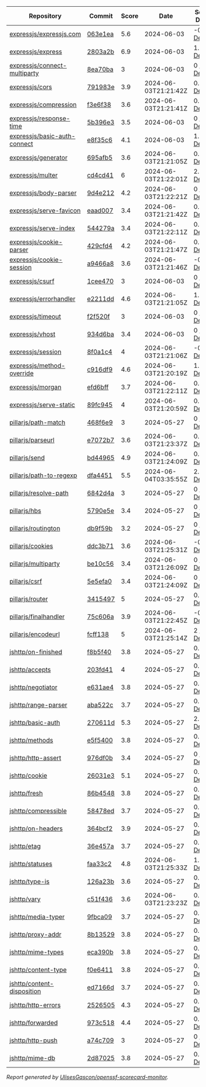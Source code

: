 <!-- OPENSSF-SCORECARD-MONITOR:START -->

| Repository | Commit | Score | Date | Score Delta | Report | StepSecurity |
| -- | -- | -- | -- | -- | -- | -- |
| [expressjs/expressjs.com](https://github.com/expressjs/expressjs.com) | [063e1ea](https://github.com/expressjs/expressjs.com/commit/063e1eadce930d856d453a309337d8902557f20e) | 5.6 | 2024-06-03 | -0.1 / [Details](https://kooltheba.github.io/openssf-scorecard-api-visualizer/#/projects/github.com/expressjs/expressjs.com/compare/9afb59956010574d93038879d7588d9ce539dd04/063e1eadce930d856d453a309337d8902557f20e) | [View](https://kooltheba.github.io/openssf-scorecard-api-visualizer/#/projects/github.com/expressjs/expressjs.com/commit/063e1eadce930d856d453a309337d8902557f20e) | [Fix it](https://app.stepsecurity.io/securerepo?repo=expressjs/expressjs.com) |
| [expressjs/express](https://github.com/expressjs/express) | [2803a2b](https://github.com/expressjs/express/commit/2803a2b35ae37209a44a8d3b19c141482fd57437) | 6.9 | 2024-06-03 | 1.5 / [Details](https://kooltheba.github.io/openssf-scorecard-api-visualizer/#/projects/github.com/expressjs/express/compare/084e36506a18774f85206a65d8da04dc1107fc1b/2803a2b35ae37209a44a8d3b19c141482fd57437) | [View](https://kooltheba.github.io/openssf-scorecard-api-visualizer/#/projects/github.com/expressjs/express/commit/2803a2b35ae37209a44a8d3b19c141482fd57437) | [Fix it](https://app.stepsecurity.io/securerepo?repo=expressjs/express) |
| [expressjs/connect-multiparty](https://github.com/expressjs/connect-multiparty) | [8ea70ba](https://github.com/expressjs/connect-multiparty/commit/8ea70ba187673075148d10d7aa80fc113177567a) | 3 | 2024-06-03 | 0 / [Details](https://kooltheba.github.io/openssf-scorecard-api-visualizer/#/projects/github.com/expressjs/connect-multiparty/compare/8ea70ba187673075148d10d7aa80fc113177567a/8ea70ba187673075148d10d7aa80fc113177567a) | [View](https://kooltheba.github.io/openssf-scorecard-api-visualizer/#/projects/github.com/expressjs/connect-multiparty/commit/8ea70ba187673075148d10d7aa80fc113177567a) | [Fix it](https://app.stepsecurity.io/securerepo?repo=expressjs/connect-multiparty) |
| [expressjs/cors](https://github.com/expressjs/cors) | [791983e](https://github.com/expressjs/cors/commit/791983ebc0407115bc8ae8e64830d440da995938) | 3.9 | 2024-06-03T21:21:42Z | 0.2 / [Details](https://kooltheba.github.io/openssf-scorecard-api-visualizer/#/projects/github.com/expressjs/cors/compare/f038e7722838fd83935674aa8c5bf452766741fb/791983ebc0407115bc8ae8e64830d440da995938) | [View](https://kooltheba.github.io/openssf-scorecard-api-visualizer/#/projects/github.com/expressjs/cors/commit/791983ebc0407115bc8ae8e64830d440da995938) | [Fix it](https://app.stepsecurity.io/securerepo?repo=expressjs/cors) |
| [expressjs/compression](https://github.com/expressjs/compression) | [f3e6f38](https://github.com/expressjs/compression/commit/f3e6f389cb87e090438e13c04d67cec9e22f8098) | 3.6 | 2024-06-03T21:21:41Z | 0.2 / [Details](https://kooltheba.github.io/openssf-scorecard-api-visualizer/#/projects/github.com/expressjs/compression/compare/ad5113b98cafe1382a0ece30bb4673707ac59ce7/f3e6f389cb87e090438e13c04d67cec9e22f8098) | [View](https://kooltheba.github.io/openssf-scorecard-api-visualizer/#/projects/github.com/expressjs/compression/commit/f3e6f389cb87e090438e13c04d67cec9e22f8098) | [Fix it](https://app.stepsecurity.io/securerepo?repo=expressjs/compression) |
| [expressjs/response-time](https://github.com/expressjs/response-time) | [5b396e3](https://github.com/expressjs/response-time/commit/5b396e3c87420bdc5a1bd283495de54d4ded4abf) | 3.5 | 2024-06-03 | 0 / [Details](https://kooltheba.github.io/openssf-scorecard-api-visualizer/#/projects/github.com/expressjs/response-time/compare/5b396e3c87420bdc5a1bd283495de54d4ded4abf/5b396e3c87420bdc5a1bd283495de54d4ded4abf) | [View](https://kooltheba.github.io/openssf-scorecard-api-visualizer/#/projects/github.com/expressjs/response-time/commit/5b396e3c87420bdc5a1bd283495de54d4ded4abf) | [Fix it](https://app.stepsecurity.io/securerepo?repo=expressjs/response-time) |
| [expressjs/basic-auth-connect](https://github.com/expressjs/basic-auth-connect) | [e8f35c6](https://github.com/expressjs/basic-auth-connect/commit/e8f35c626cfe8704e57f8c2eca7c6ba9e9ab1fa6) | 4.1 | 2024-06-03 | 1.5 / [Details](https://kooltheba.github.io/openssf-scorecard-api-visualizer/#/projects/github.com/expressjs/basic-auth-connect/compare/9eed03bf5edd5fb730d07cc5af0875d4dcf8bd19/e8f35c626cfe8704e57f8c2eca7c6ba9e9ab1fa6) | [View](https://kooltheba.github.io/openssf-scorecard-api-visualizer/#/projects/github.com/expressjs/basic-auth-connect/commit/e8f35c626cfe8704e57f8c2eca7c6ba9e9ab1fa6) | [Fix it](https://app.stepsecurity.io/securerepo?repo=expressjs/basic-auth-connect) |
| [expressjs/generator](https://github.com/expressjs/generator) | [695afb5](https://github.com/expressjs/generator/commit/695afb592afa2d22ceaa772a00a34f8145b0f290) | 3.6 | 2024-06-03T21:21:05Z | 0.2 / [Details](https://kooltheba.github.io/openssf-scorecard-api-visualizer/#/projects/github.com/expressjs/generator/compare/f20bb379dd5bfb6e0f29996de83a271827c396d0/695afb592afa2d22ceaa772a00a34f8145b0f290) | [View](https://kooltheba.github.io/openssf-scorecard-api-visualizer/#/projects/github.com/expressjs/generator/commit/695afb592afa2d22ceaa772a00a34f8145b0f290) | [Fix it](https://app.stepsecurity.io/securerepo?repo=expressjs/generator) |
| [expressjs/multer](https://github.com/expressjs/multer) | [cd4cd41](https://github.com/expressjs/multer/commit/cd4cd41f6e6668621c36b970c3eaffcfe08bccbb) | 6 | 2024-06-03T21:22:01Z | 2.2 / [Details](https://kooltheba.github.io/openssf-scorecard-api-visualizer/#/projects/github.com/expressjs/multer/compare/aa42bea6ac7d0cb8fcb279b15a7278cda805dc63/cd4cd41f6e6668621c36b970c3eaffcfe08bccbb) | [View](https://kooltheba.github.io/openssf-scorecard-api-visualizer/#/projects/github.com/expressjs/multer/commit/cd4cd41f6e6668621c36b970c3eaffcfe08bccbb) | [Fix it](https://app.stepsecurity.io/securerepo?repo=expressjs/multer) |
| [expressjs/body-parser](https://github.com/expressjs/body-parser) | [9d4e212](https://github.com/expressjs/body-parser/commit/9d4e2125b580b055b2a3aa140df9b8fce363af46) | 4.2 | 2024-06-03T21:22:21Z | 0 / [Details](https://kooltheba.github.io/openssf-scorecard-api-visualizer/#/projects/github.com/expressjs/body-parser/compare/ee91374eae1555af679550b1d2fb5697d9924109/9d4e2125b580b055b2a3aa140df9b8fce363af46) | [View](https://kooltheba.github.io/openssf-scorecard-api-visualizer/#/projects/github.com/expressjs/body-parser/commit/9d4e2125b580b055b2a3aa140df9b8fce363af46) | [Fix it](https://app.stepsecurity.io/securerepo?repo=expressjs/body-parser) |
| [expressjs/serve-favicon](https://github.com/expressjs/serve-favicon) | [eaad007](https://github.com/expressjs/serve-favicon/commit/eaad0075f55e7a32f8075da88c462db938560795) | 3.4 | 2024-06-03T21:21:42Z | 0.4 / [Details](https://kooltheba.github.io/openssf-scorecard-api-visualizer/#/projects/github.com/expressjs/serve-favicon/compare/15fe5e3837cef1e88cb4d1112bc2a23674b4834b/eaad0075f55e7a32f8075da88c462db938560795) | [View](https://kooltheba.github.io/openssf-scorecard-api-visualizer/#/projects/github.com/expressjs/serve-favicon/commit/eaad0075f55e7a32f8075da88c462db938560795) | [Fix it](https://app.stepsecurity.io/securerepo?repo=expressjs/serve-favicon) |
| [expressjs/serve-index](https://github.com/expressjs/serve-index) | [544279a](https://github.com/expressjs/serve-index/commit/544279a0642a541f385a30d402374565bf6b147b) | 3.4 | 2024-06-03T21:22:11Z | 0.4 / [Details](https://kooltheba.github.io/openssf-scorecard-api-visualizer/#/projects/github.com/expressjs/serve-index/compare/d2922cd872f8038d4d4c60d936954c35200cfbad/544279a0642a541f385a30d402374565bf6b147b) | [View](https://kooltheba.github.io/openssf-scorecard-api-visualizer/#/projects/github.com/expressjs/serve-index/commit/544279a0642a541f385a30d402374565bf6b147b) | [Fix it](https://app.stepsecurity.io/securerepo?repo=expressjs/serve-index) |
| [expressjs/cookie-parser](https://github.com/expressjs/cookie-parser) | [429cfd4](https://github.com/expressjs/cookie-parser/commit/429cfd4bcfa66f6578af890d83d5c88be1144245) | 4.2 | 2024-06-03T21:21:47Z | 0.8 / [Details](https://kooltheba.github.io/openssf-scorecard-api-visualizer/#/projects/github.com/expressjs/cookie-parser/compare/e5862bdb0c1130450a5b50bc07719becf0ab8c81/429cfd4bcfa66f6578af890d83d5c88be1144245) | [View](https://kooltheba.github.io/openssf-scorecard-api-visualizer/#/projects/github.com/expressjs/cookie-parser/commit/429cfd4bcfa66f6578af890d83d5c88be1144245) | [Fix it](https://app.stepsecurity.io/securerepo?repo=expressjs/cookie-parser) |
| [expressjs/cookie-session](https://github.com/expressjs/cookie-session) | [a9466a8](https://github.com/expressjs/cookie-session/commit/a9466a898b6017db710bae3c6734d7b039e0ded5) | 3.6 | 2024-06-03T21:21:46Z | -0.8 / [Details](https://kooltheba.github.io/openssf-scorecard-api-visualizer/#/projects/github.com/expressjs/cookie-session/compare/ff7c2b2a9ec223632f83b0eb67a1bd2498d044bd/a9466a898b6017db710bae3c6734d7b039e0ded5) | [View](https://kooltheba.github.io/openssf-scorecard-api-visualizer/#/projects/github.com/expressjs/cookie-session/commit/a9466a898b6017db710bae3c6734d7b039e0ded5) | [Fix it](https://app.stepsecurity.io/securerepo?repo=expressjs/cookie-session) |
| [expressjs/csurf](https://github.com/expressjs/csurf) | [1cee470](https://github.com/expressjs/csurf/commit/1cee470c2781727a5cf25a24c4f0fd3207a3ff2b) | 3 | 2024-06-03 | 0 / [Details](https://kooltheba.github.io/openssf-scorecard-api-visualizer/#/projects/github.com/expressjs/csurf/compare/1cee470c2781727a5cf25a24c4f0fd3207a3ff2b/1cee470c2781727a5cf25a24c4f0fd3207a3ff2b) | [View](https://kooltheba.github.io/openssf-scorecard-api-visualizer/#/projects/github.com/expressjs/csurf/commit/1cee470c2781727a5cf25a24c4f0fd3207a3ff2b) | [Fix it](https://app.stepsecurity.io/securerepo?repo=expressjs/csurf) |
| [expressjs/errorhandler](https://github.com/expressjs/errorhandler) | [e2211dd](https://github.com/expressjs/errorhandler/commit/e2211dd482186dcfaa19a2096e7a1499f7a26e57) | 4.6 | 2024-06-03T21:21:05Z | 1.6 / [Details](https://kooltheba.github.io/openssf-scorecard-api-visualizer/#/projects/github.com/expressjs/errorhandler/compare/ba2faeec66e8feaa8028c2adeb45b9ca03b70664/e2211dd482186dcfaa19a2096e7a1499f7a26e57) | [View](https://kooltheba.github.io/openssf-scorecard-api-visualizer/#/projects/github.com/expressjs/errorhandler/commit/e2211dd482186dcfaa19a2096e7a1499f7a26e57) | [Fix it](https://app.stepsecurity.io/securerepo?repo=expressjs/errorhandler) |
| [expressjs/timeout](https://github.com/expressjs/timeout) | [f2f520f](https://github.com/expressjs/timeout/commit/f2f520f335f2f2ae255d4778e908e8d38e3a4e68) | 3 | 2024-06-03 | 0 / [Details](https://kooltheba.github.io/openssf-scorecard-api-visualizer/#/projects/github.com/expressjs/timeout/compare/f2f520f335f2f2ae255d4778e908e8d38e3a4e68/f2f520f335f2f2ae255d4778e908e8d38e3a4e68) | [View](https://kooltheba.github.io/openssf-scorecard-api-visualizer/#/projects/github.com/expressjs/timeout/commit/f2f520f335f2f2ae255d4778e908e8d38e3a4e68) | [Fix it](https://app.stepsecurity.io/securerepo?repo=expressjs/timeout) |
| [expressjs/vhost](https://github.com/expressjs/vhost) | [934d6ba](https://github.com/expressjs/vhost/commit/934d6ba704eaa0e42033d274044182ce5cb8bd76) | 3.4 | 2024-06-03 | 0 / [Details](https://kooltheba.github.io/openssf-scorecard-api-visualizer/#/projects/github.com/expressjs/vhost/compare/934d6ba704eaa0e42033d274044182ce5cb8bd76/934d6ba704eaa0e42033d274044182ce5cb8bd76) | [View](https://kooltheba.github.io/openssf-scorecard-api-visualizer/#/projects/github.com/expressjs/vhost/commit/934d6ba704eaa0e42033d274044182ce5cb8bd76) | [Fix it](https://app.stepsecurity.io/securerepo?repo=expressjs/vhost) |
| [expressjs/session](https://github.com/expressjs/session) | [8f0a1c4](https://github.com/expressjs/session/commit/8f0a1c4a35d80293eb51633e90916bdbdaa09ec4) | 4 | 2024-06-03T21:21:06Z | -0.5 / [Details](https://kooltheba.github.io/openssf-scorecard-api-visualizer/#/projects/github.com/expressjs/session/compare/24d4972764d2c962f806c38357f257cf97081009/8f0a1c4a35d80293eb51633e90916bdbdaa09ec4) | [View](https://kooltheba.github.io/openssf-scorecard-api-visualizer/#/projects/github.com/expressjs/session/commit/8f0a1c4a35d80293eb51633e90916bdbdaa09ec4) | [Fix it](https://app.stepsecurity.io/securerepo?repo=expressjs/session) |
| [expressjs/method-override](https://github.com/expressjs/method-override) | [c916df9](https://github.com/expressjs/method-override/commit/c916df90fe8765730f4c8f9d1ee99b4a1fe72abc) | 4.6 | 2024-06-03T21:20:19Z | 1.6 / [Details](https://kooltheba.github.io/openssf-scorecard-api-visualizer/#/projects/github.com/expressjs/method-override/compare/5b83d4f0dc3db414df6c7e4a5da93dec170153de/c916df90fe8765730f4c8f9d1ee99b4a1fe72abc) | [View](https://kooltheba.github.io/openssf-scorecard-api-visualizer/#/projects/github.com/expressjs/method-override/commit/c916df90fe8765730f4c8f9d1ee99b4a1fe72abc) | [Fix it](https://app.stepsecurity.io/securerepo?repo=expressjs/method-override) |
| [expressjs/morgan](https://github.com/expressjs/morgan) | [efd6bff](https://github.com/expressjs/morgan/commit/efd6bff1adae9418f12a8827614336c72e2c4300) | 3.7 | 2024-06-03T21:22:11Z | 0.4 / [Details](https://kooltheba.github.io/openssf-scorecard-api-visualizer/#/projects/github.com/expressjs/morgan/compare/19a6aa5369220b522e9dac007975ee66b1c38283/efd6bff1adae9418f12a8827614336c72e2c4300) | [View](https://kooltheba.github.io/openssf-scorecard-api-visualizer/#/projects/github.com/expressjs/morgan/commit/efd6bff1adae9418f12a8827614336c72e2c4300) | [Fix it](https://app.stepsecurity.io/securerepo?repo=expressjs/morgan) |
| [expressjs/serve-static](https://github.com/expressjs/serve-static) | [89fc945](https://github.com/expressjs/serve-static/commit/89fc94567fae632718a2157206c52654680e9d01) | 4 | 2024-06-03T21:20:59Z | 0.6 / [Details](https://kooltheba.github.io/openssf-scorecard-api-visualizer/#/projects/github.com/expressjs/serve-static/compare/9b5a12a76f4d70530d2d2a8c7742e9158ed3c0a4/89fc94567fae632718a2157206c52654680e9d01) | [View](https://kooltheba.github.io/openssf-scorecard-api-visualizer/#/projects/github.com/expressjs/serve-static/commit/89fc94567fae632718a2157206c52654680e9d01) | [Fix it](https://app.stepsecurity.io/securerepo?repo=expressjs/serve-static) |
| [pillarjs/path-match](https://github.com/pillarjs/path-match) | [468f6e9](https://github.com/pillarjs/path-match/commit/468f6e92980f781498711fbf28cbc29037b11704) | 3 | 2024-05-27 | 0 / [Details](https://kooltheba.github.io/openssf-scorecard-api-visualizer/#/projects/github.com/pillarjs/path-match/compare/468f6e92980f781498711fbf28cbc29037b11704/468f6e92980f781498711fbf28cbc29037b11704) | [View](https://kooltheba.github.io/openssf-scorecard-api-visualizer/#/projects/github.com/pillarjs/path-match/commit/468f6e92980f781498711fbf28cbc29037b11704) | [Fix it](https://app.stepsecurity.io/securerepo?repo=pillarjs/path-match) |
| [pillarjs/parseurl](https://github.com/pillarjs/parseurl) | [e7072b7](https://github.com/pillarjs/parseurl/commit/e7072b7464e03360468c3df4f4ebb57f1e3a50f3) | 3.6 | 2024-06-03T21:23:37Z | 0.2 / [Details](https://kooltheba.github.io/openssf-scorecard-api-visualizer/#/projects/github.com/pillarjs/parseurl/compare/8c4646db401673554228635b40fe104b0ed18fae/e7072b7464e03360468c3df4f4ebb57f1e3a50f3) | [View](https://kooltheba.github.io/openssf-scorecard-api-visualizer/#/projects/github.com/pillarjs/parseurl/commit/e7072b7464e03360468c3df4f4ebb57f1e3a50f3) | [Fix it](https://app.stepsecurity.io/securerepo?repo=pillarjs/parseurl) |
| [pillarjs/send](https://github.com/pillarjs/send) | [bd44965](https://github.com/pillarjs/send/commit/bd449652735f2e1c174e4c0b45bc41f1971f0de1) | 4.9 | 2024-06-03T21:24:09Z | 0.8 / [Details](https://kooltheba.github.io/openssf-scorecard-api-visualizer/#/projects/github.com/pillarjs/send/compare/b69cbb3dc4c09c37917d08a4c13fcd1bac97ade5/bd449652735f2e1c174e4c0b45bc41f1971f0de1) | [View](https://kooltheba.github.io/openssf-scorecard-api-visualizer/#/projects/github.com/pillarjs/send/commit/bd449652735f2e1c174e4c0b45bc41f1971f0de1) | [Fix it](https://app.stepsecurity.io/securerepo?repo=pillarjs/send) |
| [pillarjs/path-to-regexp](https://github.com/pillarjs/path-to-regexp) | [dfa4451](https://github.com/pillarjs/path-to-regexp/commit/dfa4451816383356d4089e43e4399bccf77184b8) | 5.5 | 2024-06-04T03:35:55Z | 2.1 / [Details](https://kooltheba.github.io/openssf-scorecard-api-visualizer/#/projects/github.com/pillarjs/path-to-regexp/compare/c7ec332e87d8560673884d5629e1cb23cb03cb87/dfa4451816383356d4089e43e4399bccf77184b8) | [View](https://kooltheba.github.io/openssf-scorecard-api-visualizer/#/projects/github.com/pillarjs/path-to-regexp/commit/dfa4451816383356d4089e43e4399bccf77184b8) | [Fix it](https://app.stepsecurity.io/securerepo?repo=pillarjs/path-to-regexp) |
| [pillarjs/resolve-path](https://github.com/pillarjs/resolve-path) | [6842d4a](https://github.com/pillarjs/resolve-path/commit/6842d4a5ffaca3bb4b80c136ff47dd3a6a6c420c) | 3 | 2024-05-27 | 0 / [Details](https://kooltheba.github.io/openssf-scorecard-api-visualizer/#/projects/github.com/pillarjs/resolve-path/compare/6842d4a5ffaca3bb4b80c136ff47dd3a6a6c420c/6842d4a5ffaca3bb4b80c136ff47dd3a6a6c420c) | [View](https://kooltheba.github.io/openssf-scorecard-api-visualizer/#/projects/github.com/pillarjs/resolve-path/commit/6842d4a5ffaca3bb4b80c136ff47dd3a6a6c420c) | [Fix it](https://app.stepsecurity.io/securerepo?repo=pillarjs/resolve-path) |
| [pillarjs/hbs](https://github.com/pillarjs/hbs) | [5790e5e](https://github.com/pillarjs/hbs/commit/5790e5e1debc3990ee17b9cb26edfb95ac75ae41) | 3.4 | 2024-05-27 | 0 / [Details](https://kooltheba.github.io/openssf-scorecard-api-visualizer/#/projects/github.com/pillarjs/hbs/compare/5790e5e1debc3990ee17b9cb26edfb95ac75ae41/5790e5e1debc3990ee17b9cb26edfb95ac75ae41) | [View](https://kooltheba.github.io/openssf-scorecard-api-visualizer/#/projects/github.com/pillarjs/hbs/commit/5790e5e1debc3990ee17b9cb26edfb95ac75ae41) | [Fix it](https://app.stepsecurity.io/securerepo?repo=pillarjs/hbs) |
| [pillarjs/routington](https://github.com/pillarjs/routington) | [db9f59b](https://github.com/pillarjs/routington/commit/db9f59bf21cb2a5f2f9cb8e3215edbf4654d0faa) | 3.2 | 2024-05-27 | 0 / [Details](https://kooltheba.github.io/openssf-scorecard-api-visualizer/#/projects/github.com/pillarjs/routington/compare/db9f59bf21cb2a5f2f9cb8e3215edbf4654d0faa/db9f59bf21cb2a5f2f9cb8e3215edbf4654d0faa) | [View](https://kooltheba.github.io/openssf-scorecard-api-visualizer/#/projects/github.com/pillarjs/routington/commit/db9f59bf21cb2a5f2f9cb8e3215edbf4654d0faa) | [Fix it](https://app.stepsecurity.io/securerepo?repo=pillarjs/routington) |
| [pillarjs/cookies](https://github.com/pillarjs/cookies) | [ddc3b71](https://github.com/pillarjs/cookies/commit/ddc3b7130a6fb8d90e81d352e32883689dfc557e) | 3.6 | 2024-06-03T21:25:31Z | -0.8 / [Details](https://kooltheba.github.io/openssf-scorecard-api-visualizer/#/projects/github.com/pillarjs/cookies/compare/b58c7207bb80a900f8db527bc847b4e0a8d49009/ddc3b7130a6fb8d90e81d352e32883689dfc557e) | [View](https://kooltheba.github.io/openssf-scorecard-api-visualizer/#/projects/github.com/pillarjs/cookies/commit/ddc3b7130a6fb8d90e81d352e32883689dfc557e) | [Fix it](https://app.stepsecurity.io/securerepo?repo=pillarjs/cookies) |
| [pillarjs/multiparty](https://github.com/pillarjs/multiparty) | [be10c56](https://github.com/pillarjs/multiparty/commit/be10c56113b3c61950cf4da2cbfb5e8161676bc4) | 3.4 | 2024-06-03T21:26:09Z | 0 / [Details](https://kooltheba.github.io/openssf-scorecard-api-visualizer/#/projects/github.com/pillarjs/multiparty/compare/a786412b1c959cd2fef9190f778f599a8c059f3a/be10c56113b3c61950cf4da2cbfb5e8161676bc4) | [View](https://kooltheba.github.io/openssf-scorecard-api-visualizer/#/projects/github.com/pillarjs/multiparty/commit/be10c56113b3c61950cf4da2cbfb5e8161676bc4) | [Fix it](https://app.stepsecurity.io/securerepo?repo=pillarjs/multiparty) |
| [pillarjs/csrf](https://github.com/pillarjs/csrf) | [5e5efa0](https://github.com/pillarjs/csrf/commit/5e5efa08ec6eb0a07f0961f81985dff2d77efb8b) | 3.4 | 2024-06-03T21:24:09Z | 0 / [Details](https://kooltheba.github.io/openssf-scorecard-api-visualizer/#/projects/github.com/pillarjs/csrf/compare/a470e1a6f789f2d8648301b23f22874559309e3a/5e5efa08ec6eb0a07f0961f81985dff2d77efb8b) | [View](https://kooltheba.github.io/openssf-scorecard-api-visualizer/#/projects/github.com/pillarjs/csrf/commit/5e5efa08ec6eb0a07f0961f81985dff2d77efb8b) | [Fix it](https://app.stepsecurity.io/securerepo?repo=pillarjs/csrf) |
| [pillarjs/router](https://github.com/pillarjs/router) | [3415497](https://github.com/pillarjs/router/commit/3415497c32fbd24d934d97a880968cc37558e5ac) | 5 | 2024-05-27 | 0.9 / [Details](https://kooltheba.github.io/openssf-scorecard-api-visualizer/#/projects/github.com/pillarjs/router/compare/86a5f765838d863419c75e80a4f1dda9759657b7/3415497c32fbd24d934d97a880968cc37558e5ac) | [View](https://kooltheba.github.io/openssf-scorecard-api-visualizer/#/projects/github.com/pillarjs/router/commit/3415497c32fbd24d934d97a880968cc37558e5ac) | [Fix it](https://app.stepsecurity.io/securerepo?repo=pillarjs/router) |
| [pillarjs/finalhandler](https://github.com/pillarjs/finalhandler) | [75c606a](https://github.com/pillarjs/finalhandler/commit/75c606a2539f8bf5a3a9cc8e0afc13646b18e45c) | 3.9 | 2024-06-03T21:22:45Z | -0.2 / [Details](https://kooltheba.github.io/openssf-scorecard-api-visualizer/#/projects/github.com/pillarjs/finalhandler/compare/5ceb3e3e2482404cb71e9810bd10a422fe748f20/75c606a2539f8bf5a3a9cc8e0afc13646b18e45c) | [View](https://kooltheba.github.io/openssf-scorecard-api-visualizer/#/projects/github.com/pillarjs/finalhandler/commit/75c606a2539f8bf5a3a9cc8e0afc13646b18e45c) | [Fix it](https://app.stepsecurity.io/securerepo?repo=pillarjs/finalhandler) |
| [pillarjs/encodeurl](https://github.com/pillarjs/encodeurl) | [fcff138](https://github.com/pillarjs/encodeurl/commit/fcff1380e788dd83609c9bec7e2f1ca72759c037) | 5 | 2024-06-03T21:25:14Z | 2 / [Details](https://kooltheba.github.io/openssf-scorecard-api-visualizer/#/projects/github.com/pillarjs/encodeurl/compare/75ca5615c322ce8ee626e1c4de4d65f6e7d489f6/fcff1380e788dd83609c9bec7e2f1ca72759c037) | [View](https://kooltheba.github.io/openssf-scorecard-api-visualizer/#/projects/github.com/pillarjs/encodeurl/commit/fcff1380e788dd83609c9bec7e2f1ca72759c037) | [Fix it](https://app.stepsecurity.io/securerepo?repo=pillarjs/encodeurl) |
| [jshttp/on-finished](https://github.com/jshttp/on-finished) | [f8b5f40](https://github.com/jshttp/on-finished/commit/f8b5f4097d28df79e466d1ffdf58ccb27d769156) | 3.8 | 2024-05-27 | 0.4 / [Details](https://kooltheba.github.io/openssf-scorecard-api-visualizer/#/projects/github.com/jshttp/on-finished/compare/c94df7d1692539d2504ccf46ceea8e8913ebe0a0/f8b5f4097d28df79e466d1ffdf58ccb27d769156) | [View](https://kooltheba.github.io/openssf-scorecard-api-visualizer/#/projects/github.com/jshttp/on-finished/commit/f8b5f4097d28df79e466d1ffdf58ccb27d769156) | [Fix it](https://app.stepsecurity.io/securerepo?repo=jshttp/on-finished) |
| [jshttp/accepts](https://github.com/jshttp/accepts) | [203fd41](https://github.com/jshttp/accepts/commit/203fd4197955eb497a0a5f8ffae36466300e8ab4) | 4 | 2024-05-27 | 0.6 / [Details](https://kooltheba.github.io/openssf-scorecard-api-visualizer/#/projects/github.com/jshttp/accepts/compare/f69c19e459bd501e59fb0b1a40b7471bb578113a/203fd4197955eb497a0a5f8ffae36466300e8ab4) | [View](https://kooltheba.github.io/openssf-scorecard-api-visualizer/#/projects/github.com/jshttp/accepts/commit/203fd4197955eb497a0a5f8ffae36466300e8ab4) | [Fix it](https://app.stepsecurity.io/securerepo?repo=jshttp/accepts) |
| [jshttp/negotiator](https://github.com/jshttp/negotiator) | [e631ae4](https://github.com/jshttp/negotiator/commit/e631ae4fa928a3761ec06f2ed38565bb4c59a2e6) | 3.8 | 2024-05-27 | 0.4 / [Details](https://kooltheba.github.io/openssf-scorecard-api-visualizer/#/projects/github.com/jshttp/negotiator/compare/40a5acb0c878cca951bc44d1d9e2ab1f90ae813e/e631ae4fa928a3761ec06f2ed38565bb4c59a2e6) | [View](https://kooltheba.github.io/openssf-scorecard-api-visualizer/#/projects/github.com/jshttp/negotiator/commit/e631ae4fa928a3761ec06f2ed38565bb4c59a2e6) | [Fix it](https://app.stepsecurity.io/securerepo?repo=jshttp/negotiator) |
| [jshttp/range-parser](https://github.com/jshttp/range-parser) | [aba522c](https://github.com/jshttp/range-parser/commit/aba522cb45381b097d03b715cf40eb9368a37345) | 3.7 | 2024-05-27 | 0.3 / [Details](https://kooltheba.github.io/openssf-scorecard-api-visualizer/#/projects/github.com/jshttp/range-parser/compare/5fe137dbf0b4ab6e887207895a839d1a0e4d6036/aba522cb45381b097d03b715cf40eb9368a37345) | [View](https://kooltheba.github.io/openssf-scorecard-api-visualizer/#/projects/github.com/jshttp/range-parser/commit/aba522cb45381b097d03b715cf40eb9368a37345) | [Fix it](https://app.stepsecurity.io/securerepo?repo=jshttp/range-parser) |
| [jshttp/basic-auth](https://github.com/jshttp/basic-auth) | [270611d](https://github.com/jshttp/basic-auth/commit/270611d8098c4b8e1519cca8cffb308c3b2d5885) | 5.3 | 2024-05-27 | 2.3 / [Details](https://kooltheba.github.io/openssf-scorecard-api-visualizer/#/projects/github.com/jshttp/basic-auth/compare/e8a29f94dc7c05b5858b08090386338af010ce49/270611d8098c4b8e1519cca8cffb308c3b2d5885) | [View](https://kooltheba.github.io/openssf-scorecard-api-visualizer/#/projects/github.com/jshttp/basic-auth/commit/270611d8098c4b8e1519cca8cffb308c3b2d5885) | [Fix it](https://app.stepsecurity.io/securerepo?repo=jshttp/basic-auth) |
| [jshttp/methods](https://github.com/jshttp/methods) | [e5f5400](https://github.com/jshttp/methods/commit/e5f5400101001b654abe8f6861c58e97b91f6994) | 3.8 | 2024-05-27 | 0.8 / [Details](https://kooltheba.github.io/openssf-scorecard-api-visualizer/#/projects/github.com/jshttp/methods/compare/90dd6f9a046fffaf158287cb19eee686d17e7cde/e5f5400101001b654abe8f6861c58e97b91f6994) | [View](https://kooltheba.github.io/openssf-scorecard-api-visualizer/#/projects/github.com/jshttp/methods/commit/e5f5400101001b654abe8f6861c58e97b91f6994) | [Fix it](https://app.stepsecurity.io/securerepo?repo=jshttp/methods) |
| [jshttp/http-assert](https://github.com/jshttp/http-assert) | [976df0b](https://github.com/jshttp/http-assert/commit/976df0b5017be9ee53d8d17ff0d2c03aa8b689e4) | 3.4 | 2024-05-27 | 0 / [Details](https://kooltheba.github.io/openssf-scorecard-api-visualizer/#/projects/github.com/jshttp/http-assert/compare/976df0b5017be9ee53d8d17ff0d2c03aa8b689e4/976df0b5017be9ee53d8d17ff0d2c03aa8b689e4) | [View](https://kooltheba.github.io/openssf-scorecard-api-visualizer/#/projects/github.com/jshttp/http-assert/commit/976df0b5017be9ee53d8d17ff0d2c03aa8b689e4) | [Fix it](https://app.stepsecurity.io/securerepo?repo=jshttp/http-assert) |
| [jshttp/cookie](https://github.com/jshttp/cookie) | [26031e3](https://github.com/jshttp/cookie/commit/26031e362d8473112b24a76c7c03b45ef7576d61) | 5.1 | 2024-05-27 | 0.5 / [Details](https://kooltheba.github.io/openssf-scorecard-api-visualizer/#/projects/github.com/jshttp/cookie/compare/38323bad3aa04bce840103ff6075bc05cc0bf884/26031e362d8473112b24a76c7c03b45ef7576d61) | [View](https://kooltheba.github.io/openssf-scorecard-api-visualizer/#/projects/github.com/jshttp/cookie/commit/26031e362d8473112b24a76c7c03b45ef7576d61) | [Fix it](https://app.stepsecurity.io/securerepo?repo=jshttp/cookie) |
| [jshttp/fresh](https://github.com/jshttp/fresh) | [86b4548](https://github.com/jshttp/fresh/commit/86b4548a8263b8479b45a265322ab5b715ff3f90) | 3.8 | 2024-05-27 | 0.4 / [Details](https://kooltheba.github.io/openssf-scorecard-api-visualizer/#/projects/github.com/jshttp/fresh/compare/206d8c5dbe5022d05f5473481852e393bbb2194e/86b4548a8263b8479b45a265322ab5b715ff3f90) | [View](https://kooltheba.github.io/openssf-scorecard-api-visualizer/#/projects/github.com/jshttp/fresh/commit/86b4548a8263b8479b45a265322ab5b715ff3f90) | [Fix it](https://app.stepsecurity.io/securerepo?repo=jshttp/fresh) |
| [jshttp/compressible](https://github.com/jshttp/compressible) | [58478ed](https://github.com/jshttp/compressible/commit/58478edd6d9b6556b6833b8bdd305fe85edaf74d) | 3.7 | 2024-05-27 | 0.3 / [Details](https://kooltheba.github.io/openssf-scorecard-api-visualizer/#/projects/github.com/jshttp/compressible/compare/89b61014fb82f0c64b42acef12d161dee48fb58e/58478edd6d9b6556b6833b8bdd305fe85edaf74d) | [View](https://kooltheba.github.io/openssf-scorecard-api-visualizer/#/projects/github.com/jshttp/compressible/commit/58478edd6d9b6556b6833b8bdd305fe85edaf74d) | [Fix it](https://app.stepsecurity.io/securerepo?repo=jshttp/compressible) |
| [jshttp/on-headers](https://github.com/jshttp/on-headers) | [364bcf2](https://github.com/jshttp/on-headers/commit/364bcf28a07a1fd5a37cf2b4736c520c1cd16f5b) | 3.9 | 2024-05-27 | 0.9 / [Details](https://kooltheba.github.io/openssf-scorecard-api-visualizer/#/projects/github.com/jshttp/on-headers/compare/34ef1bad7f5fff187bce0a635aca91892b220d2f/364bcf28a07a1fd5a37cf2b4736c520c1cd16f5b) | [View](https://kooltheba.github.io/openssf-scorecard-api-visualizer/#/projects/github.com/jshttp/on-headers/commit/364bcf28a07a1fd5a37cf2b4736c520c1cd16f5b) | [Fix it](https://app.stepsecurity.io/securerepo?repo=jshttp/on-headers) |
| [jshttp/etag](https://github.com/jshttp/etag) | [36e457a](https://github.com/jshttp/etag/commit/36e457a99da03db227701276c15255ee3fbf96bb) | 3.7 | 2024-05-27 | 0.7 / [Details](https://kooltheba.github.io/openssf-scorecard-api-visualizer/#/projects/github.com/jshttp/etag/compare/4664b6e53c85a56521076f9c5004dd9626ae10c8/36e457a99da03db227701276c15255ee3fbf96bb) | [View](https://kooltheba.github.io/openssf-scorecard-api-visualizer/#/projects/github.com/jshttp/etag/commit/36e457a99da03db227701276c15255ee3fbf96bb) | [Fix it](https://app.stepsecurity.io/securerepo?repo=jshttp/etag) |
| [jshttp/statuses](https://github.com/jshttp/statuses) | [faa33c2](https://github.com/jshttp/statuses/commit/faa33c24d630de9e5fadd9c34055775a5fb9fae2) | 4.8 | 2024-06-03T21:25:33Z | 1.4 / [Details](https://kooltheba.github.io/openssf-scorecard-api-visualizer/#/projects/github.com/jshttp/statuses/compare/454ceb6e0bfea4f889be244de2538df8afb4dc2a/faa33c24d630de9e5fadd9c34055775a5fb9fae2) | [View](https://kooltheba.github.io/openssf-scorecard-api-visualizer/#/projects/github.com/jshttp/statuses/commit/faa33c24d630de9e5fadd9c34055775a5fb9fae2) | [Fix it](https://app.stepsecurity.io/securerepo?repo=jshttp/statuses) |
| [jshttp/type-is](https://github.com/jshttp/type-is) | [126a23b](https://github.com/jshttp/type-is/commit/126a23b5293af91f906c6ab07a168fd33c3faec7) | 3.6 | 2024-05-27 | 0.2 / [Details](https://kooltheba.github.io/openssf-scorecard-api-visualizer/#/projects/github.com/jshttp/type-is/compare/7d19b7aab1ad671f59ba157ae0640cd4b1302ca5/126a23b5293af91f906c6ab07a168fd33c3faec7) | [View](https://kooltheba.github.io/openssf-scorecard-api-visualizer/#/projects/github.com/jshttp/type-is/commit/126a23b5293af91f906c6ab07a168fd33c3faec7) | [Fix it](https://app.stepsecurity.io/securerepo?repo=jshttp/type-is) |
| [jshttp/vary](https://github.com/jshttp/vary) | [c51f436](https://github.com/jshttp/vary/commit/c51f436833208dc74ef13f2b16c167d3d26cc3ed) | 3.6 | 2024-06-03T21:23:23Z | 0.6 / [Details](https://kooltheba.github.io/openssf-scorecard-api-visualizer/#/projects/github.com/jshttp/vary/compare/5d725d059b3871025cf753e9dfa08924d0bcfa8f/c51f436833208dc74ef13f2b16c167d3d26cc3ed) | [View](https://kooltheba.github.io/openssf-scorecard-api-visualizer/#/projects/github.com/jshttp/vary/commit/c51f436833208dc74ef13f2b16c167d3d26cc3ed) | [Fix it](https://app.stepsecurity.io/securerepo?repo=jshttp/vary) |
| [jshttp/media-typer](https://github.com/jshttp/media-typer) | [9fbca09](https://github.com/jshttp/media-typer/commit/9fbca09c62dfe28d9cbe785c68ce86c8dae5baa1) | 3.7 | 2024-05-27 | 0.7 / [Details](https://kooltheba.github.io/openssf-scorecard-api-visualizer/#/projects/github.com/jshttp/media-typer/compare/d8c38b1afbc39e0052483d60d56646296de0f35c/9fbca09c62dfe28d9cbe785c68ce86c8dae5baa1) | [View](https://kooltheba.github.io/openssf-scorecard-api-visualizer/#/projects/github.com/jshttp/media-typer/commit/9fbca09c62dfe28d9cbe785c68ce86c8dae5baa1) | [Fix it](https://app.stepsecurity.io/securerepo?repo=jshttp/media-typer) |
| [jshttp/proxy-addr](https://github.com/jshttp/proxy-addr) | [8b13529](https://github.com/jshttp/proxy-addr/commit/8b13529d6cc8d59b54f29959a9c5a6614ae10bdc) | 3.8 | 2024-05-27 | 0.4 / [Details](https://kooltheba.github.io/openssf-scorecard-api-visualizer/#/projects/github.com/jshttp/proxy-addr/compare/1cdd2f78e0fcc23ceae4723e6b837345c2499772/8b13529d6cc8d59b54f29959a9c5a6614ae10bdc) | [View](https://kooltheba.github.io/openssf-scorecard-api-visualizer/#/projects/github.com/jshttp/proxy-addr/commit/8b13529d6cc8d59b54f29959a9c5a6614ae10bdc) | [Fix it](https://app.stepsecurity.io/securerepo?repo=jshttp/proxy-addr) |
| [jshttp/mime-types](https://github.com/jshttp/mime-types) | [eca390b](https://github.com/jshttp/mime-types/commit/eca390b71004a70f4551197638c077cdba8cf954) | 3.8 | 2024-05-27 | 0.4 / [Details](https://kooltheba.github.io/openssf-scorecard-api-visualizer/#/projects/github.com/jshttp/mime-types/compare/c77d6b02139075e4f63230a970411b3c92d066e2/eca390b71004a70f4551197638c077cdba8cf954) | [View](https://kooltheba.github.io/openssf-scorecard-api-visualizer/#/projects/github.com/jshttp/mime-types/commit/eca390b71004a70f4551197638c077cdba8cf954) | [Fix it](https://app.stepsecurity.io/securerepo?repo=jshttp/mime-types) |
| [jshttp/content-type](https://github.com/jshttp/content-type) | [f0e6411](https://github.com/jshttp/content-type/commit/f0e64110c34e00bc190442d9db3705d8b3971346) | 3.8 | 2024-05-27 | 0.4 / [Details](https://kooltheba.github.io/openssf-scorecard-api-visualizer/#/projects/github.com/jshttp/content-type/compare/6115a4064e4dfd9845241c3f89c233ee2423deeb/f0e64110c34e00bc190442d9db3705d8b3971346) | [View](https://kooltheba.github.io/openssf-scorecard-api-visualizer/#/projects/github.com/jshttp/content-type/commit/f0e64110c34e00bc190442d9db3705d8b3971346) | [Fix it](https://app.stepsecurity.io/securerepo?repo=jshttp/content-type) |
| [jshttp/content-disposition](https://github.com/jshttp/content-disposition) | [ed7166d](https://github.com/jshttp/content-disposition/commit/ed7166d8a7ef78274b735c1c83d89ecbba2bb9c1) | 3.7 | 2024-05-27 | 0.3 / [Details](https://kooltheba.github.io/openssf-scorecard-api-visualizer/#/projects/github.com/jshttp/content-disposition/compare/73bf21e7c3f55f754932844584061027767289f4/ed7166d8a7ef78274b735c1c83d89ecbba2bb9c1) | [View](https://kooltheba.github.io/openssf-scorecard-api-visualizer/#/projects/github.com/jshttp/content-disposition/commit/ed7166d8a7ef78274b735c1c83d89ecbba2bb9c1) | [Fix it](https://app.stepsecurity.io/securerepo?repo=jshttp/content-disposition) |
| [jshttp/http-errors](https://github.com/jshttp/http-errors) | [2526505](https://github.com/jshttp/http-errors/commit/2526505d03876ca197dfad54ff8ee98728debf1e) | 4.3 | 2024-05-27 | 0.4 / [Details](https://kooltheba.github.io/openssf-scorecard-api-visualizer/#/projects/github.com/jshttp/http-errors/compare/206aa2c15635dc1212c06c279540972aa90e23ea/2526505d03876ca197dfad54ff8ee98728debf1e) | [View](https://kooltheba.github.io/openssf-scorecard-api-visualizer/#/projects/github.com/jshttp/http-errors/commit/2526505d03876ca197dfad54ff8ee98728debf1e) | [Fix it](https://app.stepsecurity.io/securerepo?repo=jshttp/http-errors) |
| [jshttp/forwarded](https://github.com/jshttp/forwarded) | [973c518](https://github.com/jshttp/forwarded/commit/973c51851e126340c3fdadb87cfc6849f17f2201) | 4.4 | 2024-05-27 | 0.3 / [Details](https://kooltheba.github.io/openssf-scorecard-api-visualizer/#/projects/github.com/jshttp/forwarded/compare/af3830a175dbe316be3d943f505171c73853eb04/973c51851e126340c3fdadb87cfc6849f17f2201) | [View](https://kooltheba.github.io/openssf-scorecard-api-visualizer/#/projects/github.com/jshttp/forwarded/commit/973c51851e126340c3fdadb87cfc6849f17f2201) | [Fix it](https://app.stepsecurity.io/securerepo?repo=jshttp/forwarded) |
| [jshttp/http-push](https://github.com/jshttp/http-push) | [a74c709](https://github.com/jshttp/http-push/commit/a74c709b485466d0fc13f8ba75a15e54b0f6d5c1) | 3 | 2024-05-27 | 0 / [Details](https://kooltheba.github.io/openssf-scorecard-api-visualizer/#/projects/github.com/jshttp/http-push/compare/a74c709b485466d0fc13f8ba75a15e54b0f6d5c1/a74c709b485466d0fc13f8ba75a15e54b0f6d5c1) | [View](https://kooltheba.github.io/openssf-scorecard-api-visualizer/#/projects/github.com/jshttp/http-push/commit/a74c709b485466d0fc13f8ba75a15e54b0f6d5c1) | [Fix it](https://app.stepsecurity.io/securerepo?repo=jshttp/http-push) |
| [jshttp/mime-db](https://github.com/jshttp/mime-db) | [2d87025](https://github.com/jshttp/mime-db/commit/2d87025e39d5beaa3191d467461b469b07d594cf) | 3.8 | 2024-05-27 | 0.4 / [Details](https://kooltheba.github.io/openssf-scorecard-api-visualizer/#/projects/github.com/jshttp/mime-db/compare/a76e5a824c228e2e58363c9404e42a54ee1d142f/2d87025e39d5beaa3191d467461b469b07d594cf) | [View](https://kooltheba.github.io/openssf-scorecard-api-visualizer/#/projects/github.com/jshttp/mime-db/commit/2d87025e39d5beaa3191d467461b469b07d594cf) | [Fix it](https://app.stepsecurity.io/securerepo?repo=jshttp/mime-db) |

_Report generated by [UlisesGascon/openssf-scorecard-monitor](https://github.com/UlisesGascon/openssf-scorecard-monitor)._
<!-- OPENSSF-SCORECARD-MONITOR:END -->